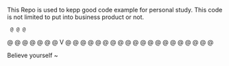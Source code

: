 This Repo is used to kepp good code example for personal study.
This code is not limited to put into business product or not.


     @ @ @
   @       @
  @  @   @  @
   @   V    @
    @ @ @ @
        @
         @
          @
           @
            @ @
               @
                @
                 @ @  @
                    @    @
                     @ @  

Believe yourself ~
